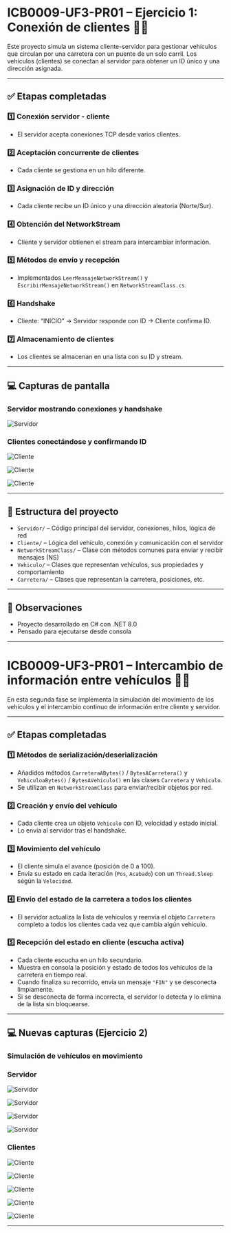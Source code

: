 ###
###
###


# ICB0009-UF3-PR01 – Ejercicio 1: Conexión de clientes 🚗📡

Este proyecto simula un sistema cliente-servidor para gestionar vehículos que circulan por una carretera con un puente de un solo carril. Los vehículos (clientes) se conectan al servidor para obtener un ID único y una dirección asignada.

---

## ✅ Etapas completadas

### 1️⃣ Conexión servidor - cliente
- El servidor acepta conexiones TCP desde varios clientes.

### 2️⃣ Aceptación concurrente de clientes
- Cada cliente se gestiona en un hilo diferente.

### 3️⃣ Asignación de ID y dirección
- Cada cliente recibe un ID único y una dirección aleatoria (Norte/Sur).

### 4️⃣ Obtención del NetworkStream
- Cliente y servidor obtienen el stream para intercambiar información.

### 5️⃣ Métodos de envío y recepción
- Implementados `LeerMensajeNetworkStream()` y `EscribirMensajeNetworkStream()` en `NetworkStreamClass.cs`.

### 6️⃣ Handshake
- Cliente: “INICIO” → Servidor responde con ID → Cliente confirma ID.

### 7️⃣ Almacenamiento de clientes
- Los clientes se almacenan en una lista con su ID y stream.

---

## 💻 Capturas de pantalla

### Servidor mostrando conexiones y handshake

![Servidor](./capturas/servidor_1.png)

### Clientes conectándose y confirmando ID

![Cliente](./capturas/cliente_1.png)

![Cliente](./capturas/cliente_2.png)

![Cliente](./capturas/cliente_3.png)

---

## 📁 Estructura del proyecto

- `Servidor/` – Código principal del servidor, conexiones, hilos, lógica de red
- `Cliente/` – Lógica del vehículo, conexión y comunicación con el servidor
- `NetworkStreamClass/` – Clase con métodos comunes para enviar y recibir mensajes (NS)
- `Vehiculo/` – Clases que representan vehículos, sus propiedades y comportamiento
- `Carretera/` – Clases que representan la carretera, posiciones, etc.

---

## 🧠 Observaciones

- Proyecto desarrollado en C# con .NET 8.0
- Pensado para ejecutarse desde consola




---

# ICB0009-UF3-PR01 – Intercambio de información entre vehículos 🚗📡

En esta segunda fase se implementa la simulación del movimiento de los vehículos y el intercambio continuo de información entre cliente y servidor.

---

## ✅ Etapas completadas

### 1️⃣ Métodos de serialización/deserialización
- Añadidos métodos `CarreteraABytes()` / `BytesACarretera()` y `VehiculoaBytes()` / `BytesAVehiculo()` en las clases `Carretera` y `Vehiculo`.
- Se utilizan en `NetworkStreamClass` para enviar/recibir objetos por red.

### 2️⃣ Creación y envío del vehículo
- Cada cliente crea un objeto `Vehiculo` con ID, velocidad y estado inicial.
- Lo envía al servidor tras el handshake.

### 3️⃣ Movimiento del vehículo
- El cliente simula el avance (posición de 0 a 100).
- Envía su estado en cada iteración (`Pos`, `Acabado`) con un `Thread.Sleep` según la `Velocidad`.

### 4️⃣ Envío del estado de la carretera a todos los clientes
- El servidor actualiza la lista de vehículos y reenvía el objeto `Carretera` completo a todos los clientes cada vez que cambia algún vehículo.

### 5️⃣ Recepción del estado en cliente (escucha activa)
- Cada cliente escucha en un hilo secundario.
- Muestra en consola la posición y estado de todos los vehículos de la carretera en tiempo real.
- Cuando finaliza su recorrido, envía un mensaje `"FIN"` y se desconecta limpiamente.
- Si se desconecta de forma incorrecta, el servidor lo detecta y lo elimina de la lista sin bloquearse.

---

## 💻 Nuevas capturas (Ejercicio 2)

### Simulación de vehículos en movimiento

### Servidor

![Servidor](./capturas/servidor_ej2_1.png)

![Servidor](./capturas/servidor_ej2_2.png)

![Servidor](./capturas/servidor_ej2_3.png)

![Servidor](./capturas/servidor_ej2_4.png)

### Clientes

![Cliente](./capturas/cliente_ej2_1.png)

![Cliente](./capturas/cliente_ej2_2.png)

![Cliente](./capturas/cliente_ej2_3.png)

![Cliente](./capturas/cliente_ej2_4.png)

![Cliente](./capturas/cliente_ej2_5.png)

---